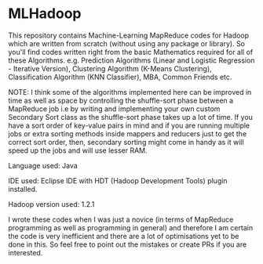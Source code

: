 # MLHadoop
This repository contains Machine-Learning MapReduce codes for Hadoop which are written from scratch (without using any package or library). So you'll find codes written right from the basic Mathematics required for all of these Algorithms.
e.g. Prediction Algorithms (Linear and Logistic Regression - Iterative Version), Clustering Algorithm (K-Means Clustering), Classification Algorithm (KNN Classifier), MBA, Common Friends etc.

NOTE: I think some of the algorithms implemented here can be improved in time as well as space by controlling the shuffle-sort phase between a MapReduce job i.e by writing and implementing your own custom Secondary Sort class as the shuffle-sort phase takes up a lot of time. If you have a sort order of key-value pairs in mind and if you are running multiple jobs or extra sorting methods inside mappers and reducers just to get the correct sort order, then, secondary sorting might come in handy as it will speed up the jobs and will use lesser RAM.

Language used: Java

IDE used: Eclipse IDE with HDT (Hadoop Development Tools) plugin installed.

Hadoop version used: 1.2.1

I wrote these codes when I was just a novice (in terms of MapReduce programming as well as programming in general) and therefore I am certain the code is very inefficient and there are a lot of optimisations yet to be done in this. So feel free to point out the mistakes or create PRs if you are interested.
